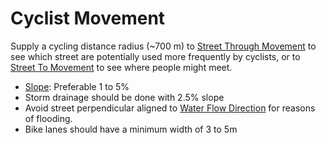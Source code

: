 # Cyclist Movement

Supply a cycling distance radius (~700 m)  to [Street Through Movement]() to see which street are potentially used more frequently by cyclists, or to [Street To Movement]() to see where people might meet.


* [Slope](): Preferable 1 to 5%
* Storm drainage should be done with 2.5% slope
* Avoid street perpendicular aligned to [Water Flow Direction]() for reasons of flooding.
* Bike lanes should have a minimum width of 3 to 5m